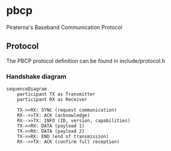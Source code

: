 # pbcp

Piraterna's Baseband Communication Protocol

## Protocol

The PBCP protocol definition can be found in include/protocol.h

### Handshake diagram
```mermaid
sequenceDiagram
    participant TX as Transmitter
    participant RX as Receiver

    TX->>RX: SYNC (request communication)
    RX-->>TX: ACK (acknowledge)
    RX-->>TX: INFO (ID, version, capabilities)
    TX->>RX: DATA (payload 1)
    TX->>RX: DATA (payload 2)
    TX->>RX: END (end of transmission)
    RX-->>TX: ACK (confirm full reception)
```